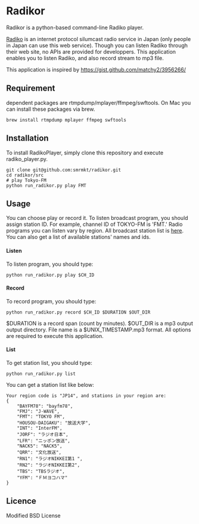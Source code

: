 Radikor
=============
Radikor is a python-based command-line Radiko player.

[Radiko](http://radiko.jp/) is an internet protocol silumcast radio service in Japan (only people in Japan can use this web service). Though you can listen Radiko through their web site, no APIs are provided for developpers. This application enables you to listen Radiko, and also record stream to mp3 file. 

This application is inspired by <https://gist.github.com/matchy2/3956266/>

## Requirement
dependent packages are rtmpdump/mplayer/ffmpeg/swftools. On Mac you can install these packages via brew.

```
brew install rtmpdump mplayer ffmpeg swftools
```

## Installation
To install RadikoPlayer, simply clone this repository and execute radiko_player.py.

```
git clone git@github.com:smrmkt/radikor.git
cd radikor/src
# play Tokyo-FM
python run_radikor.py play FMT
```

## Usage
You can choose play or record it. To listen broadcast program, you should assign station ID. For example, channel ID of TOKYO-FM is 'FMT.' Radio programs you can listen vary by region. All broadcast station list is [here](http://www.dcc-jpl.com/foltia/wiki/radikomemo). You can also get a list of available stations' names and ids.

#### Listen
To listen program, you should type:

```
python run_radikor.py play $CH_ID
```

#### Record
To record program, you should type:

```
python run_radikor.py record $CH_ID $DURATION $OUT_DIR
```

$DURATION is a record span (count by minutes). $OUT_DIR is a mp3 output output directory. File name is a $UNIX_TIMESTAMP.mp3 format. All options are required to execute this application.

#### List
To get station list, you should type:

```
python run_radikor.py list
```

You can get a station list like below:

```
Your region code is "JP14", and stations in your region are:
{
	"BAYFM78": "bayfm78", 
	"FMJ": "J-WAVE", 
	"FMT": "TOKYO FM", 
	"HOUSOU-DAIGAKU": "放送大学", 
	"INT": "InterFM", 
	"JORF": "ラジオ日本", 
	"LFR": "ニッポン放送", 
	"NACK5": "NACK5", 
	"QRR": "文化放送", 
	"RN1": "ラジオNIKKEI第1 ", 
	"RN2": "ラジオNIKKEI第2", 
	"TBS": "TBSラジオ", 
	"YFM": "ＦＭヨコハマ"
}
```

## Licence
Modified BSD License